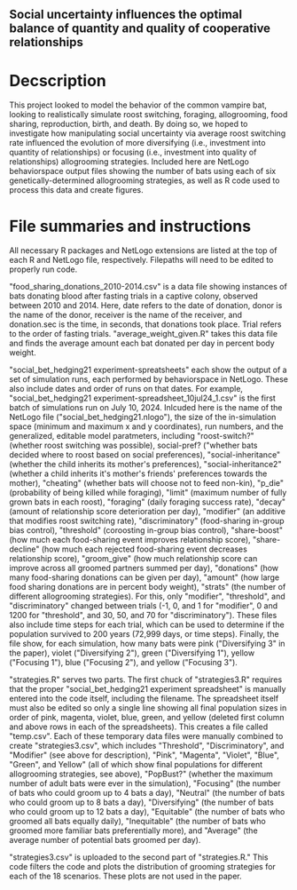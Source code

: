## Social uncertainty influences the optimal balance of quantity and quality of cooperative relationships

# Decscription
This project looked to model the behavior of the common vampire bat, looking to realistically simulate roost switching, foraging, allogrooming, food sharing, reproduction, birth, and death. By doing so, we hoped to investigate how manipulating social uncertainty via average roost switching rate influenced the evolution of more diversifying (i.e., investment into quantity of relationships) or focusing (i.e., investment into quality of relationships) allogrooming strategies. Included here are NetLogo behaviorspace output files showing the number of bats using each of six genetically-determined allogrooming strategies, as well as R code used to process this data and create figures.

# File summaries and instructions

All necessary R packages and NetLogo extensions are listed at the top of each R and NetLogo file, respectively. Filepaths will need to be edited to properly run code.

"food_sharing_donations_2010-2014.csv" is a data file showing instances of bats donating blood after fasting trials in a captive colony, observed between 2010 and 2014. Here, date refers to the date of donation, donor is the name of the donor, receiver is the name of the receiver, and donation.sec is the time, in seconds, that donations took place. Trial refers to the order of fasting trials. "average_weight_given.R" takes this data file and finds the average amount each bat donated per day in percent body weight.

"social_bet_hedging21 experiment-spreatsheets" each show the output of a set of simulation runs, each performed by behaviorspace in NetLogo. These also include dates and order of runs on that dates. For example, "social_bet_hedging21 experiment-spreadsheet_10jul24_1.csv" is the first batch of simulations run on July 10, 2024. Inlcuded here is the name of the NetLogo file ("social_bet_hedging21.nlogo"), the size of the in-simulation space (minimum and maximum x and y coordinates), run numbers, and the generalized, editable model paratmeters, including "roost-switch?" (whether roost switching was possible), social-pref? ("whether bats decided where to roost based on social preferences), "social-inheritance" (whether the child inherits its mother's preferences), "social-inheritance2" (whether a child inherits it's mother's friends' preferences towards the mother), "cheating" (whether bats will choose not to feed non-kin), "p_die" (probability of being killed while foraging), "limit" (maximum number of fully grown bats in each roost), "foraging" (daily foraging success rate), "decay" (amount of relationship score deterioration per day), "modifier" (an additive that modifies roost switching rate), "discriminatory" (food-sharing in-group bias control), "threshold" (coroosting in-group bias control), "share-boost" (how much each food-sharing event improves relationship score), "share-decline" (how much each rejected food-sharing event decreases relationship score), "groom_give" (how much relationship score can improve across all groomed partners summed per day), "donations" (how many food-sharing donations can be given per day), "amount" (how large food sharing donations are in percent body weight), "strats" (the number of different allogrooming strategies). For this, only "modifier", "threshold", and "discriminatory" changed between trials (-1, 0, and 1 for "modifier", 0 and 1200 for "threshold", and 30, 50, and 70 for "discriminatory"). These files also include time steps for each trial, which can be used to determine if the population survived to 200 years (72,999 days, or time steps). Finally, the file show, for each simulation, how many bats were pink ("Diversifying 3" in the paper), violet ("Diversifying 2"), green ("Diversifying 1"), yellow ("Focusing 1"), blue ("Focusing 2"), and yellow ("Focusing 3").

"strategies.R" serves two parts. The first chuck of "strategies3.R" requires that the proper "social_bet_hedging21 experiment spreadsheet" is manually entered into the code itself, including the filename. The spreadsheet itself must also be edited so only a single line showing all final population sizes in order of pink, magenta, violet, blue, green, and yellow (deleted first column and above rows in each of the spreadsheets). This creates a file called "temp.csv". Each of these temporary data files were manually combined to create "strategies3.csv", which includes "Threshold", "Discriminatory", and "Modifier" (see above for description), "Pink", "Magenta", "Violet", "Blue", "Green", and Yellow" (all of which show final populations for different allogrooming strategies, see above), "PopBust?" (whether the maximum number of adult bats were ever in the simulation), "Focusing" (the number of bats who could groom up to 4 bats a day), "Neutral" (the number of bats who could groom up to 8 bats a day), "Diversifying" (the number of bats who could groom up to 12 bats a day), "Equitable" (the number of bats who groomed all bats equally daily), "Inequitable" (the number of bats who groomed more familiar bats preferentially more), and "Average" (the average number of potential bats groomed per day).

"strategies3.csv" is uploaded to the second part of "strategies.R." This code filters the code and plots the distribution of grooming strategies for each of the 18 scenarios. These plots are not used in the paper.
